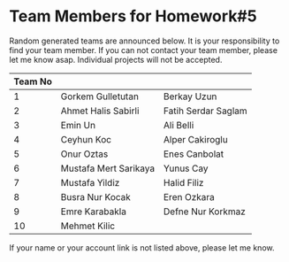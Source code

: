 ﻿# Team Members for Homework#5

Random generated teams are announced below. It is your responsibility to find your team member.
If you can not contact your team member, please let me know asap. Individual projects will not be accepted.

| Team No 	|              	|                 	|
|---------	|--------------	|-----------------	|
| 1       	|     Gorkem Gulletutan     	  |Berkay Uzun
| 2       	|      Ahmet Halis Sabirli    	|Fatih Serdar Saglam
| 3       	|     Emin Un       	|Ali Belli
| 4       	|    Ceyhun Koc    	|Alper Cakiroglu
| 5       	|     Onur Oztas 	| Enes Canbolat
| 6       	|      Mustafa Mert Sarikaya    	|Yunus Cay
| 7       	|   Mustafa Yildiz 	|Halid Filiz
| 8       	|     Busra Nur Kocak  	|Eren Ozkara
| 9       	|     Emre Karabakla| Defne Nur Korkmaz
| 10       	|   Mehmet Kilic	|



If your name or your account link is not listed above, please let me know.

